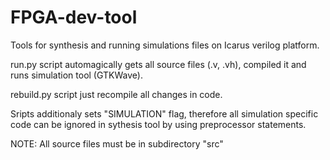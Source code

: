 # FPGA-dev-tool
Tools for synthesis and running simulations files on Icarus verilog platform. 

run.py script automagically gets all source files (.v, .vh), compiled it and runs simulation tool (GTKWave). 

rebuild.py script just recompile all changes in code. 

Sripts additionaly sets "SIMULATION" flag, therefore all simulation specific code can be ignored in sythesis tool by using preprocessor statements.

NOTE: All source files must be in subdirectory "src"

